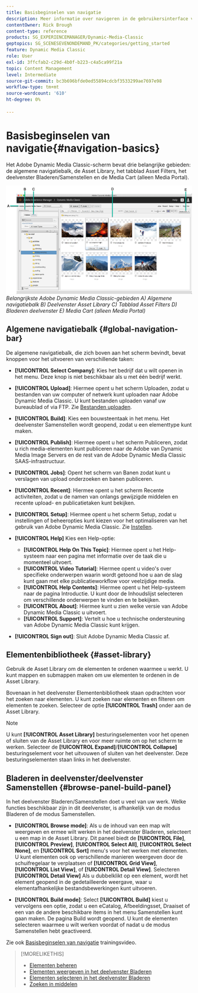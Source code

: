 ```yaml
---
title: Basisbeginselen van navigatie
description: Meer informatie over navigeren in de gebruikersinterface van Adobe Dynamic Media Classic.
contentOwner: Rick Brough
content-type: reference
products: SG_EXPERIENCEMANAGER/Dynamic-Media-Classic
geptopics: SG_SCENESEVENONDEMAND_PK/categories/getting_started
feature: Dynamic Media Classic
role: User
exl-id: 3ffcfab2-c29d-4b0f-b223-c4a5ca99f21a
topic: Content Management
level: Intermediate
source-git-commit: bc3b696bfde0ed55894cdcbf3533299ae7697e98
workflow-type: tm+mt
source-wordcount: '610'
ht-degree: 0%

---
```


# Basisbeginselen van navigatie{#navigation-basics}

Het Adobe Dynamic Media Classic-scherm bevat drie belangrijke gebieden: de algemene navigatiebalk, de Asset Library, het tabblad Asset Filters, het deelvenster Bladeren/Samenstellen en de Media Cart (alleen Media Portal).

![Basisbeginselen van navigatie](/help/using/assets/gs_navigation_basics_popup_popup.png)
*Belangrijkste Adobe Dynamic Media Classic-gebieden*
*A) Algemene navigatiebalk B) Deelvenster Asset Library C) Tabblad Asset Filters D) Bladeren deelvenster E) Media Cart (alleen Media Portal)*

## Algemene navigatiebalk {#global-navigation-bar}

De algemene navigatiebalk, die zich boven aan het scherm bevindt, bevat knoppen voor het uitvoeren van verschillende taken:

* **[!UICONTROL Select Company]**: Kies het bedrijf dat u wilt openen in het menu. Deze knop is niet beschikbaar als u met één bedrijf werkt.

* **[!UICONTROL Upload]**: Hiermee opent u het scherm Uploaden, zodat u bestanden van uw computer of netwerk kunt uploaden naar Adobe Dynamic Media Classic. U kunt bestanden uploaden vanaf uw bureaublad of via FTP. Zie [Bestanden uploaden](/help/using/uploading-files.md).

* **[!UICONTROL Build]**: Kies een bouwsteentaak in het menu. Het deelvenster Samenstellen wordt geopend, zodat u een elementtype kunt maken.

* **[!UICONTROL Publish]**: Hiermee opent u het scherm Publiceren, zodat u rich media-elementen kunt publiceren naar de Adobe van Dynamic Media Image Servers en de rest van de Adobe Dynamic Media Classic SAAS-infrastructuur.

* **[!UICONTROL Jobs]**: Opent het scherm van Banen zodat kunt u verslagen van upload onderzoeken en banen publiceren.

* **[!UICONTROL Recent]**: Hiermee opent u het scherm Recente activiteiten, zodat u de namen van onlangs gewijzigde middelen en recente upload- en publicatietaken kunt bekijken.

* **[!UICONTROL Setup]**: Hiermee opent u het scherm Setup, zodat u instellingen of beheeropties kunt kiezen voor het optimaliseren van het gebruik van Adobe Dynamic Media Classic. Zie [Instellen](/help/using/setup-basics.md).

* **[!UICONTROL Help]** Kies een Help-optie:

   * **[!UICONTROL Help On This Topic]**: Hiermee opent u het Help-systeem naar een pagina met informatie over de taak die u momenteel uitvoert.
   * **[!UICONTROL Video Tutorial]**: Hiermee opent u video&#39;s over specifieke onderwerpen waarin wordt getoond hoe u aan de slag kunt gaan met elke publicatieworkflow voor veelzijdige media.
   * **[!UICONTROL Help Contents]**: Hiermee opent u het Help-systeem naar de pagina Introductie. U kunt door de Inhoudslijst selecteren om verschillende onderwerpen te vinden en te bekijken.
   * **[!UICONTROL About]**: Hiermee kunt u zien welke versie van Adobe Dynamic Media Classic u uitvoert.
   * **[!UICONTROL Support]**: Vertelt u hoe u technische ondersteuning van Adobe Dynamic Media Classic kunt krijgen.

* **[!UICONTROL Sign out]**: Sluit Adobe Dynamic Media Classic af.

## Elementenbibliotheek {#asset-library}

Gebruik de Asset Library om de elementen te ordenen waarmee u werkt. U kunt mappen en submappen maken om uw elementen te ordenen in de Asset Library.

Bovenaan in het deelvenster Elementenbibliotheek staan opdrachten voor het zoeken naar elementen. U kunt zoeken naar elementen en filteren om elementen te zoeken. Selecteer de optie **[!UICONTROL Trash]** onder aan de Asset Library.

>[!NOTE]
>
>U kunt **[!UICONTROL Asset Library]** besturingselementen voor het openen of sluiten van de Asset Library en voor meer ruimte om op het scherm te werken. Selecteer de **[!UICONTROL Expand]**/**[!UICONTROL Collapse]** besturingselement voor het uitvouwen of sluiten van het deelvenster. Deze besturingselementen staan links in het deelvenster.

## Bladeren in deelvenster/deelvenster Samenstellen {#browse-panel-build-panel}

In het deelvenster Bladeren/Samenstellen doet u veel van uw werk. Welke functies beschikbaar zijn in dit deelvenster, is afhankelijk van de modus Bladeren of de modus Samenstellen.

* **[!UICONTROL Browse mode]**: Als u de inhoud van een map wilt weergeven en ermee wilt werken in het deelvenster Bladeren, selecteert u een map in de Asset Library. Dit paneel biedt de **[!UICONTROL File]**, **[!UICONTROL Preview]**, **[!UICONTROL Select All]**, **[!UICONTROL Select None]**, en **[!UICONTROL Sort]** menu&#39;s voor het werken met elementen. U kunt elementen ook op verschillende manieren weergeven door de schuifregelaar te verplaatsen of **[!UICONTROL Grid View]**, **[!UICONTROL List View]**, of **[!UICONTROL Detail View]**. Selecteren **[!UICONTROL Detail View]** Als u dubbelklikt op een element, wordt het element geopend in de gedetailleerde weergave, waar u elementafhankelijke bestandsbewerkingen kunt uitvoeren.

* **[!UICONTROL Build mode]**: Select **[!UICONTROL Build]** kiest u vervolgens een optie, zodat u een eCatalog, Afbeeldingsset, Draaiset of een van de andere beschikbare items in het menu Samenstellen kunt gaan maken. De pagina Build wordt geopend. U kunt de elementen selecteren waarmee u wilt werken voordat of nadat u de modus Samenstellen hebt geactiveerd.

Zie ook [Basisbeginselen van navigatie](https://s7d5.scene7.com/s7viewers/html5/VideoViewer.html?videoserverurl=https://s7d5.scene7.com/is/content/&amp;emailurl=https://s7d5.scene7.com/s7/emailFriend&amp;serverUrl=https://s7d5.scene7.com/is/image/&amp;config=Scene7SharedAssets/Universal_HTML5_Video&amp;contenturl=https://s7d5.scene7.com/skins/&amp;asset=S7tutorials/571_Navigation%20Basics_converted%20renamed_Getting%20Started-AVS) trainingsvideo.

>[!MORELIKETHIS]
>
>* [Elementen beheren](about-managing-assets.md)
>* [Elementen weergeven in het deelvenster Bladeren](viewing-assets-browse-panel.md#viewing_assets_in_the_browse_panel)
>* [Elementen selecteren in het deelvenster Bladeren](selecting-assets-browse-panel.md#selecting_assets_in_the_browse_panel)
>* [Zoeken in middelen](searching-assets.md#searching_assets)
